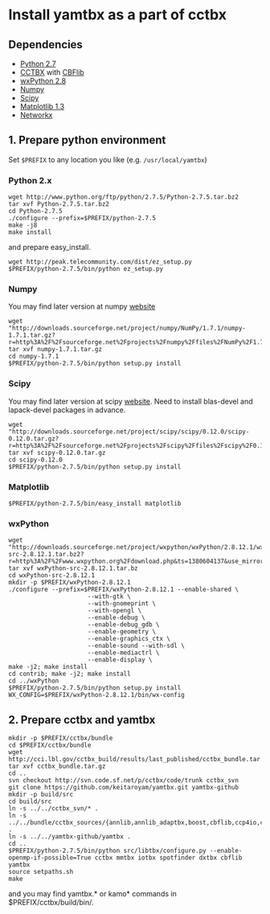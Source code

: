 # Install yamtbx as a part of cctbx
## Dependencies
* [Python 2.7](https://www.python.org/)
* [CCTBX](http://cctbx.sourceforge.net/) with [CBFlib](http://www.bernstein-plus-sons.com/software/CBF/)
* [wxPython 2.8](http://www.wxpython.org/)
* [Numpy](http://www.numpy.org/)
* [Scipy](http://www.scipy.org/)
* [Matplotlib 1.3](http://matplotlib.org/)
* [Networkx](https://networkx.github.io/)

## 1. Prepare python environment
Set `$PREFIX` to any location you like (e.g. `/usr/local/yamtbx`)

### Python 2.x
```
wget http://www.python.org/ftp/python/2.7.5/Python-2.7.5.tar.bz2
tar xvf Python-2.7.5.tar.bz2
cd Python-2.7.5
./configure --prefix=$PREFIX/python-2.7.5
make -j8
make install
```

and prepare easy_install.

```
wget http://peak.telecommunity.com/dist/ez_setup.py
$PREFIX/python-2.7.5/bin/python ez_setup.py
```

### Numpy
You may find later version at numpy [website](http://sourceforge.net/projects/numpy/files/NumPy/)

```
wget "http://downloads.sourceforge.net/project/numpy/NumPy/1.7.1/numpy-1.7.1.tar.gz?r=http%3A%2F%2Fsourceforge.net%2Fprojects%2Fnumpy%2Ffiles%2FNumPy%2F1.7.1%2F&ts=1380602990&use_mirror=jaist"
tar xvf numpy-1.7.1.tar.gz
cd numpy-1.7.1
$PREFIX/python-2.7.5/bin/python setup.py install
```

### Scipy

You may find later version at scipy [website](http://sourceforge.net/projects/scipy/files/scipy/).
Need to install blas-devel and lapack-devel packages in advance.

```
wget "http://downloads.sourceforge.net/project/scipy/scipy/0.12.0/scipy-0.12.0.tar.gz?r=http%3A%2F%2Fsourceforge.net%2Fprojects%2Fscipy%2Ffiles%2Fscipy%2F0.12.0%2F&ts=1380603179&use_mirror=jaist"
tar xvf scipy-0.12.0.tar.gz
cd scipy-0.12.0
$PREFIX/python-2.7.5/bin/python setup.py install
```

### Matplotlib

```
$PREFIX/python-2.7.5/bin/easy_install matplotlib
```

### wxPython

```
wget "http://downloads.sourceforge.net/project/wxpython/wxPython/2.8.12.1/wxPython-src-2.8.12.1.tar.bz2?r=http%3A%2F%2Fwww.wxpython.org%2Fdownload.php&ts=1380604137&use_mirror=jaist"
tar xvf wxPython-src-2.8.12.1.tar.bz
cd wxPython-src-2.8.12.1
mkdir -p $PREFIX/wxPython-2.8.12.1
./configure --prefix=$PREFIX/wxPython-2.8.12.1 --enable-shared \
                      --with-gtk \
                      --with-gnomeprint \
                      --with-opengl \
                      --enable-debug \
                      --enable-debug_gdb \
                      --enable-geometry \
                      --enable-graphics_ctx \
                      --enable-sound --with-sdl \
                      --enable-mediactrl \
                      --enable-display \
make -j2; make install
cd contrib; make -j2; make install
cd ../wxPython
$PREFIX/python-2.7.5/bin/python setup.py install WX_CONFIG=$PREFIX/wxPython-2.8.12.1/bin/wx-config
```

## 2. Prepare cctbx and yamtbx

```
mkdir -p $PREFIX/cctbx/bundle
cd $PREFIX/cctbx/bundle
wget http://cci.lbl.gov/cctbx_build/results/last_published/cctbx_bundle.tar.gz
tar xvf cctbx_bundle.tar.gz
cd ..
svn checkout http://svn.code.sf.net/p/cctbx/code/trunk cctbx_svn
git clone https://github.com/keitaroyam/yamtbx.git yamtbx-github
mkdir -p build/src
cd build/src
ln -s ../../cctbx_svn/* .
ln -s ../../bundle/cctbx_sources/{annlib,annlib_adaptbx,boost,cbflib,ccp4io,ccp4io_adaptbx,scons} .
ln -s ../../yamtbx-github/yamtbx .
cd ..
$PREFIX/python-2.7.5/bin/python src/libtbx/configure.py --enable-openmp-if-possible=True cctbx mmtbx iotbx spotfinder dxtbx cbflib yamtbx
source setpaths.sh
make
```

and you may find yamtbx.\* or kamo\* commands in $PREFIX/cctbx/build/bin/.
